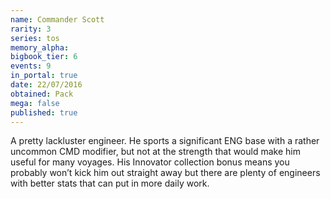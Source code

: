 ```yaml
---
name: Commander Scott
rarity: 3
series: tos
memory_alpha:
bigbook_tier: 6
events: 9
in_portal: true
date: 22/07/2016
obtained: Pack
mega: false
published: true
---
```


A pretty lackluster engineer. He sports a significant ENG base with a rather uncommon CMD modifier, but not at the strength that would make him useful for many voyages. His Innovator collection bonus means you probably won’t kick him out straight away but there are plenty of engineers with better stats that can put in more daily work.

